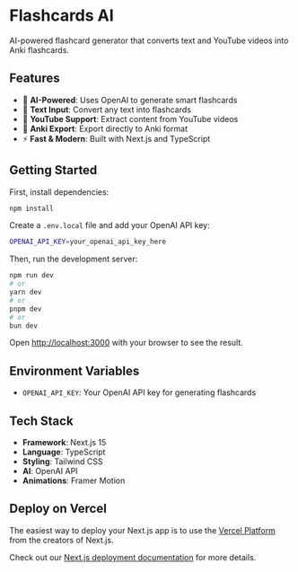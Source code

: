 # Flashcards AI

AI-powered flashcard generator that converts text and YouTube videos into Anki flashcards.

## Features

- 🧠 **AI-Powered**: Uses OpenAI to generate smart flashcards
- 📝 **Text Input**: Convert any text into flashcards
- 🎥 **YouTube Support**: Extract content from YouTube videos
- 📱 **Anki Export**: Export directly to Anki format
- ⚡ **Fast & Modern**: Built with Next.js and TypeScript

## Getting Started

First, install dependencies:

```bash
npm install
```

Create a `.env.local` file and add your OpenAI API key:

```bash
OPENAI_API_KEY=your_openai_api_key_here
```

Then, run the development server:

```bash
npm run dev
# or
yarn dev
# or
pnpm dev
# or
bun dev
```

Open [http://localhost:3000](http://localhost:3000) with your browser to see the result.

## Environment Variables

- `OPENAI_API_KEY`: Your OpenAI API key for generating flashcards

## Tech Stack

- **Framework**: Next.js 15
- **Language**: TypeScript
- **Styling**: Tailwind CSS
- **AI**: OpenAI API
- **Animations**: Framer Motion

## Deploy on Vercel

The easiest way to deploy your Next.js app is to use the [Vercel Platform](https://vercel.com/new?utm_medium=default-template&filter=next.js&utm_source=create-next-app&utm_campaign=create-next-app-readme) from the creators of Next.js.

Check out our [Next.js deployment documentation](https://nextjs.org/docs/app/building-your-application/deploying) for more details.
